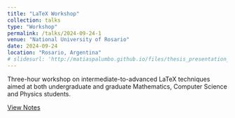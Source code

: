 ```yaml
---
title: "LaTeX Workshop"
collection: talks
type: "Workshop"
permalink: /talks/2024-09-24-1
venue: "National University of Rosario"
date: 2024-09-24
location: "Rosario, Argentina"
# slidesurl: 'http://matiaspalumbo.github.io/files/thesis_presentation_beamer.pdf'
---
```


Three-hour workshop on intermediate-to-advanced LaTeX techniques aimed at both undergraduate and graduate Mathematics, Computer Science and Physics students.

[View Notes](http://matiaspalumbo.github.io/files/latex_workshop.pdf)

